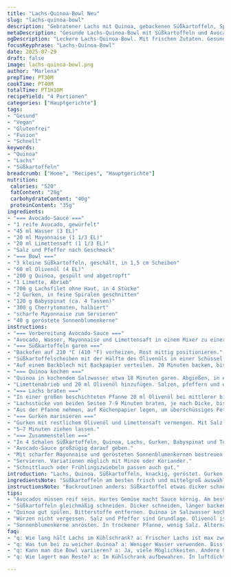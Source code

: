 ```yaml
---
title: "Lachs-Quinoa-Bowl Neu"
slug: "lachs-quinoa-bowl"
description: "Gebratener Lachs mit Quinoa, gebackenen Süßkartoffeln, Spinat und Gurken. Avocado-Sauce cremig, würzig, mit Limetten. Sonnenblumenkerne statt Kürbiskerne. Frische Minze macht den Unterschied. Ein Hauch Chili in der Mayo. Knackig, nahrhaft, vielseitig. Komplett glutenfrei, ohne Milchprodukte und Nüsse. Für 4 Portionen, ca. 70 Minuten Gesamtzeit. Neue Zutaten und Mengen angepasst, Garzeiten leicht variiert. Klar und einfach, gesundes Essen mit leicht exotischem Twist. "
metaDescription: "Gesunde Lachs-Quinoa-Bowl mit Süßkartoffeln und Avocado-Sauce. Glutenfrei und nussfrei. Ideal für alle, die abwechslungsreiche Ernährung lieben."
ogDescription: "Leckere Lachs-Quinoa-Bowl. Mit frischen Zutaten. Gesund, glutenfrei, einfach zuzubereiten. Perfekt für ein schnelles Mittag- oder Abendessen."
focusKeyphrase: "Lachs-Quinoa-Bowl"
date: 2025-07-29
draft: false
image: lachs-quinoa-bowl.png
author: "Marlena"
prepTime: PT30M
cookTime: PT40M
totalTime: PT1H10M
recipeYield: "4 Portionen"
categories: ["Hauptgerichte"]
tags:
- "Gesund"
- "Vegan"
- "Glutenfrei"
- "Fusion"
- "Schnell"
keywords:
- "Quinoa"
- "Lachs"
- "Süßkartoffeln"
breadcrumb: ["Home", "Recipes", "Hauptgerichte"]
nutrition: 
 calories: "520"
 fatContent: "28g"
 carbohydrateContent: "40g"
 proteinContent: "35g"
ingredients:
- "=== Avocado-Sauce ==="
- "1 reife Avocado, gewürfelt"
- "45 ml Wasser (3 EL)"
- "20 ml Mayonnaise (1 1/3 EL)"
- "20 ml Limettensaft (1 1/3 EL)"
- "Salz und Pfeffer nach Geschmack"
- "=== Bowl ==="
- "3 kleine Süßkartoffeln, geschält, in 1,5 cm Scheiben"
- "60 ml Olivenöl (4 EL)"
- "200 g Quinoa, gespült und abgetropft"
- "1 Limette, Abrieb"
- "700 g Lachsfilet ohne Haut, in 4 Stücke"
- "2 Gurken, in feine Spiralen geschnitten"
- "120 g Babyspinat (ca. 4 Tassen)"
- "300 g Cherrytomaten, halbiert"
- "scharfe Mayonnaise zum Servieren"
- "40 g geröstete Sonnenblumenkerne"
instructions:
- "=== Vorbereitung Avocado-Sauce ==="
- "Avocado, Wasser, Mayonnaise und Limettensaft in einem Mixer zu einer glatten Sauce pürieren. Mit Salz und Pfeffer abschmecken. Zur Seite stellen."
- "=== Süßkartoffeln garen ==="
- "Backofen auf 210 °C (410 °F) vorheizen, Rost mittig positionieren."
- "Süßkartoffelscheiben mit der Hälfte des Olivenöls in einer Schüssel vermengen, salzen und pfeffern."
- "Auf einem Backblech mit Backpapier verteilen. 20 Minuten backen, bis sie weich sind und Rand leicht bräunt. Leicht abkühlen lassen."
- "=== Quinoa kochen ==="
- "Quinoa in kochendem Salzwasser etwa 18 Minuten garen. Abgießen, in eine Schüssel geben."
- "Limettenabrieb und 20 ml Olivenöl hinzufügen. Salzen, pfeffern und durchmischen. Warm halten."
- "=== Lachs braten ==="
- "In einer großen beschichteten Pfanne 20 ml Olivenöl bei mittlerer bis hoher Hitze erhitzen."
- "Lachsstücke von beiden Seiten 7-9 Minuten braten, je nach Dicke, bis gewünschter Garzustand erreicht ist. Würzen mit Salz und Pfeffer."
- "Aus der Pfanne nehmen, auf Küchenpapier legen, um überschüssiges Fett zu entfernen."
- "=== Gurken marinieren ==="
- "Gurken mit restlichem Olivenöl und Limettensaft vermengen. Mit Salz und Pfeffer würzen."
- "5–7 Minuten ziehen lassen."
- "=== Zusammenstellen ==="
- "In 4 Schalen Süßkartoffeln, Quinoa, Lachs, Gurken, Babyspinat und Tomaten verteilen."
- "Avocado-Sauce großzügig darauf geben."
- "Mit scharfer Mayonnaise und gerösteten Sonnenblumenkernen bestreuen."
- "Servieren. Variationen möglich mit Minze oder Koriander."
- "Schnittlauch oder Frühlingszwiebeln passen auch gut."
introduction: "Lachs, Quinoa. Süßkartoffeln, knackig, geröstet. Gurken, marinierte Spiralen, kühl. Cremige Avocado-Sauce, leicht limettig. Scharfe Mayo on top. Sonnenblumenkerne statt Kürbiskerne – mehr Biss, anderer Geschmack. Mehr Öl als zuvor. Mehr Limette, weniger Mayonnaise. Etwas minzig, frisch, aber nicht zu dominant. Kombiniert Texturen: weich, knackig, cremig, langsam gegart, gebraten. Glutenfrei, milchfrei, nussfrei – Fokus auf einfache, klare Zutaten. Kein Schnickschnack bei Gewürzen, aber mehr Feinheiten in der Zubereitung. Jeder Bissen voll, dann wieder leicht. Für 4 Personen gedacht, schnelles Mittag- oder Abendessen. Kann variiert werden: mehr oder weniger Käse, Kräuter, Gemüsearten. Gesund und anders als gewöhnlich. "
ingredientsNote: "Süßkartoffeln am besten frisch und mittelgroß auswählen – gleichmäßig groß für gleiches Garen. Quinoa vorher gut spülen, entfernt Bitterstoffe. Olivenöl kaltpressen für besseren Geschmack. Avocado sollte reif sein, sonst Sauce körnig und bitter. Statt Gurken kann man auch Zucchini verwenden, aber Gurken geben Frische. Limette statt Zitrone macht es frischer, leicht exotisch. Sonnenblumenkerne gut rösten, anrösten mit wenig Salz entfaltet Aroma. Mayonnaise scharf selbst ansetzen mit Chili-Pulver oder Tabasco, nicht fertig kaufen. Garnieren mit frischen Kräutern möglich – Minze oder Koriander ergänzen. "
instructionsNote: "Backroutinen anders: Süßkartoffel etwas dicker schneiden, dafür 5 Minuten länger backen. Quinoa braucht 18 statt 15 Minuten, bissfest, nicht matschig. Lachs braten 7-9 Minuten, je nach Dicke, nicht zu kurz, aber saftig. Gurken marinieren lassen für 5-7 Minuten, so bilden sich Aromen. Sauce bleibt kalt, erst kurz vorm Servieren mixen. Alles warm andichten, nicht vermengen, sonst matschig. Sonnenblumenkerne am Ende darüber streuen. Scharfe Mayo separat servieren, jeder nach Wunsch. Zusammenstellung braucht Überschaubare Zeit, kann parallel laufen – Backen, Kochen, Braten, Marinieren. Wichtig: Salz und Pfeffer nicht vergessen, schmecken sonst fad. "
tips:
- "Avocados müssen reif sein. Hartes Gemüse macht Sauce körnig. Am besten für die gesamte Bowl verwenden. Limettenabrieb ist wichtig. Verleiht Frische."
- "Süßkartoffeln gleichmäßig schneiden. Dicker schneiden, länger backen. Röstaromen sind wichtig, aber aufpassen, dass die Süßkartoffeln nicht verbrennen."
- "Quinoa gut spülen. Bitterstoffe entfernen. Quinoa in Salzwasser kochen. Ideal ist bissfester Zustand, nicht zu weich. Wichtig, alles warm zu halten."
- "Würzen nicht vergessen. Salz und Pfeffer sind Grundlage. Olivenöl ist wichtig, gibt viele Aromen. Zum Marinieren absolut geeignet. Gurken frisch verwenden."
- "Sonnenblumenkerne anrösten. In trockener Pfanne, wenig Salz. Alternativen: Kürbiskerne oder sogar Sesam. Für mehr Crunch und Geschmack, eine tolle Ergänzung."
faq:
- "q: Wie lang hält Lachs im Kühlschrank? a: Frischer Lachs ist max zwei Tage haltbar. Kühl lagern, luftdicht verpacken. Nicht lange warten, schnell verbrauchen."
- "q: Was tun bei zu weicher Quinoa? a: Weniger Wasser verwenden. Bissfest kochen. Quinoa aufpassen bei Garzeiten, 18 Minuten ist der Schlüssel. Mehr ausprobieren."
- "q: Kann man die Bowl variieren? a: Ja, viele Möglichkeiten. Andere Gemüse verwenden. Auch Tofu, statt Lachs. Oder mehr Hülsenfrüchte für Protein."
- "q: Wie lagert man Reste? a: Im Kühlschrank aufbewahren. In luftdichten Behältern. Am besten innerhalb zwei Tagen essen. Aber auch einfrieren möglich."

---
```

